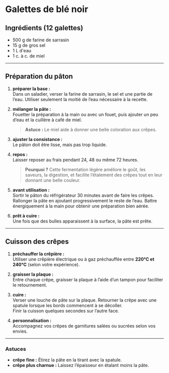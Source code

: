 # Galettes de blé noir

## Ingrédients (12 galettes)
- 500 g de farine de sarrasin  
- 15 g de gros sel  
- 1 L d'eau  
- 1 c. à c. de miel  

---

## Préparation du pâton

1. **préparer la base :**  
   Dans un saladier, verser la farine de sarrasin, le sel et une partie de l’eau. Utiliser seulement la moitié de l’eau nécessaire à la recette.  

2. **mélanger la pâte :**  
   Fouetter la préparation à la main ou avec un fouet, puis ajouter un peu d’eau et la cuillère à café de miel.  
   > **Astuce :** Le miel aide à donner une belle coloration aux crêpes.  

3. **ajuster la consistance :**  
   Le pâton doit être lisse, mais pas trop liquide.  

4. **repos :**  
   Laisser reposer au frais pendant 24, 48 ou même 72 heures.  
   > **Pourquoi ?** Cette fermentation légère améliore le goût, les saveurs, la digestion, et facilite l’étalement des crêpes tout en leur donnant une belle couleur.  

5. **avant utilisation :**  
   Sortir le pâton du réfrigérateur 30 minutes avant de faire les crêpes. Rallonger la pâte en ajoutant progressivement le reste de l’eau. Battre énergiquement à la main pour obtenir une préparation bien aérée.  

6. **prêt à cuire :**  
   Une fois que des bulles apparaissent à la surface, la pâte est prête.

---

## Cuisson des crêpes

1. **préchauffer la crêpière :**  
   Utiliser une crêpière électrique ou à gaz préchauffée entre **220°C et 240°C** (selon votre expérience).  

2. **graisser la plaque :**  
   Entre chaque crêpe, graisser la plaque à l’aide d’un tampon pour faciliter le retournement.

3. **cuire :**  
   Verser une louche de pâte sur la plaque. Retourner la crêpe avec une spatule lorsque les bords commencent à se décoller.  
   Finir la cuisson quelques secondes sur l’autre face.  

4. **personnalisation :**  
   Accompagnez vos crêpes de garnitures salées ou sucrées selon vos envies.  

---

### Astuces
- **crêpe fine :** Étirez la pâte en la tirant avec la spatule.  
- **crêpe plus charnue :** Laissez l’épaisseur en étalant moins la pâte.  